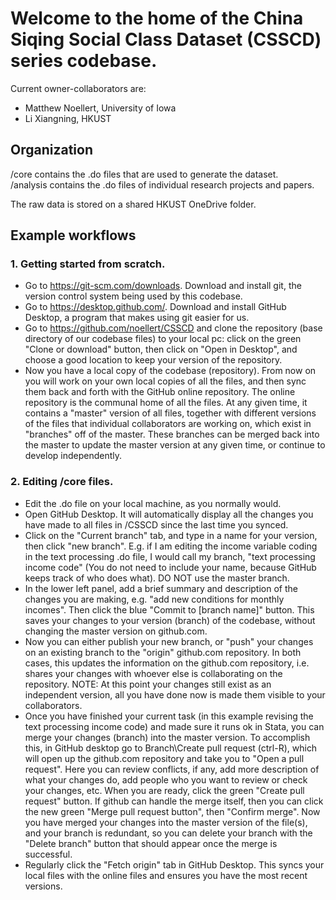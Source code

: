 # Welcome to the home of the China Siqing Social Class Dataset (CSSCD) series codebase.

Current owner-collaborators are:
  - Matthew Noellert, University of Iowa
  - Li Xiangning, HKUST

## Organization
/core contains the .do files that are used to generate the dataset.  
/analysis contains the .do files of individual research projects and papers.

The raw data is stored on a shared HKUST OneDrive folder.

## Example workflows

### 1. Getting started from scratch.
  - Go to https://git-scm.com/downloads. Download and install git, the version control system being used by this codebase.
  - Go to https://desktop.github.com/. Download and install GitHub Desktop, a program that makes using git easier for us.
  - Go to https://github.com/noellert/CSSCD and clone the repository (base directory of our codebase files) to your local pc: click on the green "Clone or download" button, then click on "Open in Desktop", and choose a good location to keep your version of the repository.
  - Now you have a local copy of the codebase (repository). From now on you will work on your own local copies of all the files, and then sync them back and forth with the GitHub online repository. The online repository is the communal home of all the files. At any given time, it contains a "master" version of all files, together with different versions of the files that individual collaborators are working on, which exist in "branches" off of the master. These branches can be merged back into the master to update the master version at any given time, or continue to develop independently. 

### 2. Editing /core files.
  - Edit the .do file on your local machine, as you normally would.
  - Open GitHub Desktop. It will automatically display all the changes you have made to all files in /CSSCD since the last time you synced.
  - Click on the "Current branch" tab, and type in a name for your version, then click "new branch". E.g. if I am editing the income variable coding in the text processing .do file, I would call my branch, "text processing income code" (You do not need to include your name, because GitHub keeps track of who does what). DO NOT use the master branch.
  - In the lower left panel, add a brief summary and description of the changes you are making, e.g. "add new conditions for monthly incomes". Then click the blue "Commit to [branch name]" button. This saves your changes to your version (branch) of the codebase, without changing the master version on github.com.
  - Now you can either publish your new branch, or "push" your changes on an existing branch to the "origin" github.com repository. In both cases, this updates the information on the github.com repository, i.e. shares your changes with whoever else is collaborating on the repository. NOTE: At this point your changes still exist as an independent version, all you have done now is made them visible to your collaborators.
  - Once you have finished your current task (in this example revising the text processing income code) and made sure it runs ok in Stata, you can merge your changes (branch) into the master version. To accomplish this, in GitHub desktop go to Branch\Create pull request (ctrl-R), which will open up the github.com repository and take you to "Open a pull request". Here you can review conflicts, if any, add more description of what your changes do, add people who you want to review or check your changes, etc. When you are ready, click the green "Create pull request" button. If github can handle the merge itself, then you can click the new green "Merge pull request button", then "Confirm merge". Now you have merged your changes into the master version of the file(s), and your branch is redundant, so you can delete your branch with the "Delete branch" button that should appear once the merge is successful.
  - Regularly click the "Fetch origin" tab in GitHub Desktop. This syncs your local files with the online files and ensures you have the most recent versions.


